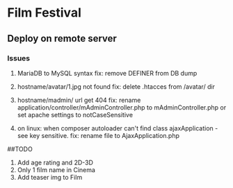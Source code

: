 # Film Festival

## Deploy on remote server
### Issues
1. MariaDB to MySQL syntax
fix: remove DEFINER from DB dump

2. hostname/avatar/1.jpg not found
fix: delete .htacces from /avatar/ dir

3. hostname/madmin/ url get 404
fix: rename application/controller/mAdminController.php to mAdminController.php
or set apache settings to notCaseSensitive

4. on linux: when composer autoloader can't find class ajaxApplication - see key sensitive.
fix: rename file to AjaxApplication.php

##TODO
1. Add age rating and 2D-3D
2. Only 1 film name in Cinema
3. Add teaser img to Film
